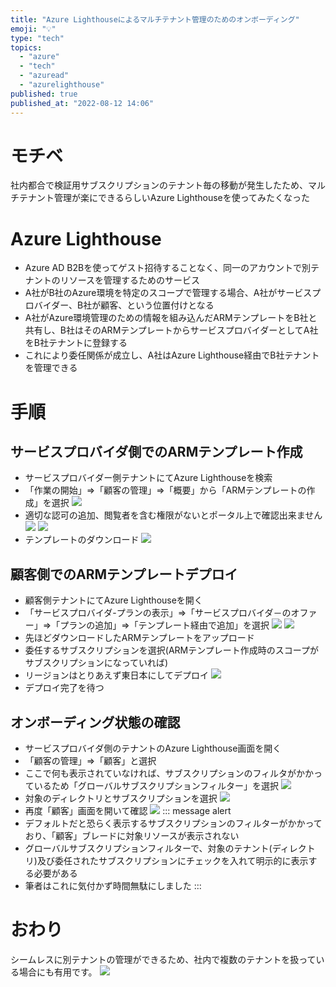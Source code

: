 ```yaml
---
title: "Azure Lighthouseによるマルチテナント管理のためのオンボーディング"
emoji: "💡"
type: "tech"
topics:
  - "azure"
  - "tech"
  - "azuread"
  - "azurelighthouse"
published: true
published_at: "2022-08-12 14:06"
---
```


# モチベ
社内都合で検証用サブスクリプションのテナント毎の移動が発生したため、マルチテナント管理が楽にできるらしいAzure Lighthouseを使ってみたくなった

# Azure Lighthouse
- Azure AD B2Bを使ってゲスト招待することなく、同一のアカウントで別テナントのリソースを管理するためのサービス
- A社がB社のAzure環境を特定のスコープで管理する場合、A社がサービスプロバイダー、B社が顧客、という位置付けとなる
- A社がAzure環境管理のための情報を組み込んだARMテンプレートをB社と共有し、B社はそのARMテンプレートからサービスプロバイダーとしてA社をB社テナントに登録する
- これにより委任関係が成立し、A社はAzure Lighthouse経由でB社テナントを管理できる

# 手順
## サービスプロバイダ側でのARMテンプレート作成
- サービスプロバイダー側テナントにてAzure Lighthouseを検索
- 「作業の開始」⇒「顧客の管理」⇒「概要」から「ARMテンプレートの作成」を選択
![](https://storage.googleapis.com/zenn-user-upload/d7462d94ced5-20220812.png)
- 適切な認可の追加、閲覧者を含む権限がないとポータル上で確認出来ません
![](https://storage.googleapis.com/zenn-user-upload/87bdebf9c84a-20220812.png)
![](https://storage.googleapis.com/zenn-user-upload/d909482a332e-20220812.png)
- テンプレートのダウンロード
![](https://storage.googleapis.com/zenn-user-upload/f0c337920744-20220812.png)

## 顧客側でのARMテンプレートデプロイ
- 顧客側テナントにてAzure Lighthouseを開く
- 「サービスプロバイダ-プランの表示」⇒「サービスプロバイダ－のオファー」⇒「プランの追加」⇒「テンプレート経由で追加」を選択
![](https://storage.googleapis.com/zenn-user-upload/001b4e9712b9-20220812.png)
![](https://storage.googleapis.com/zenn-user-upload/418e41abf89a-20220812.png)
- 先ほどダウンロードしたARMテンプレートをアップロード
- 委任するサブスクリプションを選択(ARMテンプレート作成時のスコープがサブスクリプションになっていれば)
- リージョンはとりあえず東日本にしてデプロイ
![](https://storage.googleapis.com/zenn-user-upload/8fd7f25b9dad-20220812.png)
- デプロイ完了を待つ
## オンボーディング状態の確認
- サービスプロバイダ側のテナントのAzure Lighthouse画面を開く
- 「顧客の管理」⇒「顧客」と選択
- ここで何も表示されていなければ、サブスクリプションのフィルタがかかっているため「グローバルサブスクリプションフィルター」を選択
![](https://storage.googleapis.com/zenn-user-upload/670d69920ea4-20220812.png)
- 対象のディレクトリとサブスクリプションを選択
![](https://storage.googleapis.com/zenn-user-upload/4f1962965fde-20220812.png)
- 再度「顧客」画面を開いて確認
![](https://storage.googleapis.com/zenn-user-upload/d977074cb031-20220812.png)
::: message alert
- デフォルトだと恐らく表示するサブスクリプションのフィルターがかかっており、「顧客」ブレードに対象リソースが表示されない
- グローバルサブスクリプションフィルターで、対象のテナント(ディレクトリ)及び委任されたサブスクリプションにチェックを入れて明示的に表示する必要がある
- 筆者はこれに気付かず時間無駄にしました
:::

# おわり
シームレスに別テナントの管理ができるため、社内で複数のテナントを扱っている場合にも有用です。
![](https://storage.googleapis.com/zenn-user-upload/44df227c9221-20220812.png)